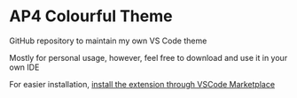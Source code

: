 # AP4 Colourful Theme

GitHub repository to maintain my own VS Code theme

Mostly for personal usage, however, feel free to download and use it in your own IDE

For easier installation, [install the extension through VSCode Marketplace](https://marketplace.visualstudio.com/items?itemName=ap4.ap4-colourful-theme)
